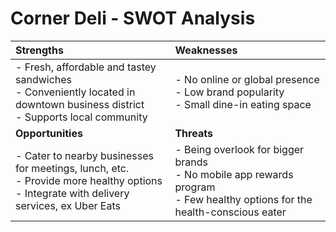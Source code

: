 # Corner Deli - SWOT Analysis


| Strengths | Weaknesses |
| :----       | :----- |
|- Fresh, affordable and tastey sandwiches<br />- Conveniently located in downtown business district<br />- Supports local community | - No online or global presence<br />- Low brand popularity<br />- Small dine-in eating space |                                                    
| **Opportunities** | **Threats** |
|- Cater to nearby businesses for meetings, lunch, etc.<br />- Provide more healthy options<br />- Integrate with delivery services, ex Uber Eats | - Being overlook for bigger brands<br />- No mobile app rewards program<br />- Few healthy options for the health-conscious eater |

